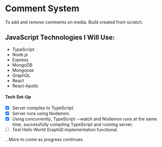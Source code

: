 # Comment System

To add and remove comments on media. Build created from scratch.

## JavaScript Technologies I Will Use:

* TypeScript
* Node.js
* Express
* MongoDB
* Mongoose
* GraphQL
* React
* React-Apollo

#### Tech Set-Up
- [X] Server compiles to TypeScript.
- [X] Server runs using Nodemon.
- [X] Using *concurrently*, TypeScript --watch and Nodemon runs at the same time, successfully compiling TypeScript and running server.
- [ ] Test Hello World GraphQl implementation functional.

...More to come as progress continues.